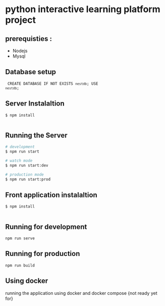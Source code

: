 # python interactive learning platform project

## prerequisties : 
<ul>
<li>Nodejs</li>
<li>Mysql</li>
</ul>




## Database setup
<code> CREATE DATABASE  IF NOT EXISTS `nestdb`;
USE `nestdb`; </code>

## Server Instalaltion 

```bash
$ npm install
```
``` server is running on 3000
```
## Running the Server

```bash
# development
$ npm run start

# watch mode
$ npm run start:dev

# production mode
$ npm run start:prod
```



## Front application instalaltion 

```bash
$ npm install
```
``` front app is running on 8181
```
## Running for development
```
npm run serve
```

## Running for production
```
npm run build
```
## Using docker
running the application using docker and docker compose 
{not ready yet for}
